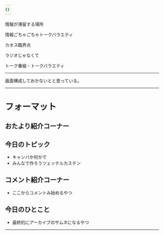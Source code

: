 ```yaml
---
{}
---
```

  

情報が滞留する場所

  

情報ごちゃごちゃトークバラエティ

カオス臨界点

  

ラジオじゃなくて

トーク番組・トークバラエティ

  

  

  

---

  

画面構成しておかないとと思っている。

  

  

  

---

# フォーマット

  

## おたより紹介コーナー

  

## 今日のトピック

- キャンバか何かで
- みんなで作ろうツェッテルカステン

  

## コメント紹介コーナー

- ここからコメントみ始めるやつ

  

## 今日のひとこと

- 最終的にアーカイブのサムネになるやつ

  

  

  

  

---